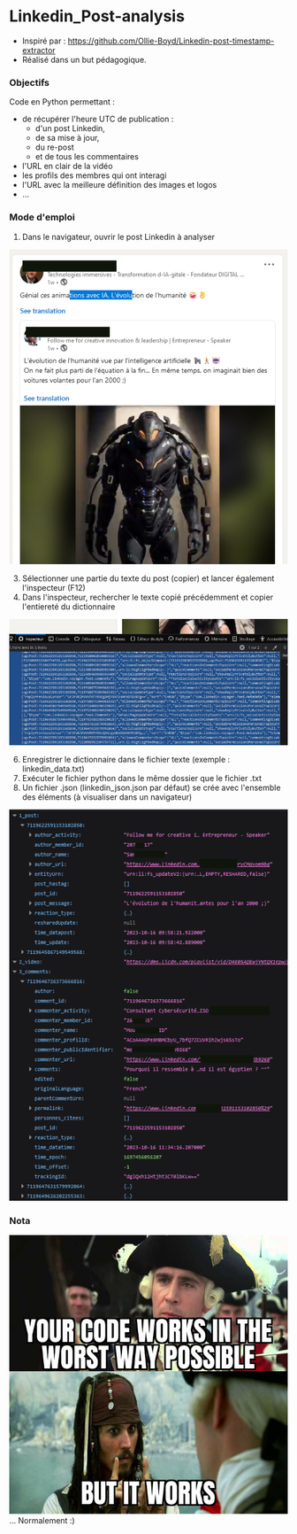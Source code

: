 # Linkedin_Post-analysis
* Inspiré par : https://github.com/Ollie-Boyd/Linkedin-post-timestamp-extractor
* Réalisé dans un but pédagogique.

### Objectifs
Code en Python permettant :
* de récupérer l'heure UTC de publication :
  * d'un post Linkedin,
  * de sa mise à jour,
  * du re-post
  * et de tous les commentaires 
* l'URL en clair de la vidéo
* les profils des membres qui ont interagi
* l'URL avec la meilleure définition des images et logos
* ...

### Mode d'emploi
1. Dans le navigateur, ouvrir le post Linkedin à analyser

![alt text](https://github.com/JeromeSORIS/Linkedin_Post-analysis/blob/main/linkedin_1.png)

3. Sélectionner une partie du texte du post (copier) et lancer également l'inspecteur (F12)
4. Dans l'inspecteur, rechercher le texte copié précédemment et copier l'entiereté du dictionnaire

![alt text](https://github.com/JeromeSORIS/Linkedin_Post-analysis/blob/main/linkedin_2.png)

6. Enregistrer le dictionnaire dans le fichier texte (exemple : linkedin_data.txt)
7. Exécuter le fichier python dans le même dossier que le fichier .txt
8. Un fichier .json (linkedin_json.json par défaut) se crée avec l'ensemble des éléments (à visualiser dans un navigateur)

![alt text](https://github.com/JeromeSORIS/Linkedin_Post-analysis/blob/main/linkedin_3.png)

### Nota
![alt text](https://github.com/JeromeSORIS/Linkedin_Post-analysis/blob/main/meme.jpg)
... Normalement :)
